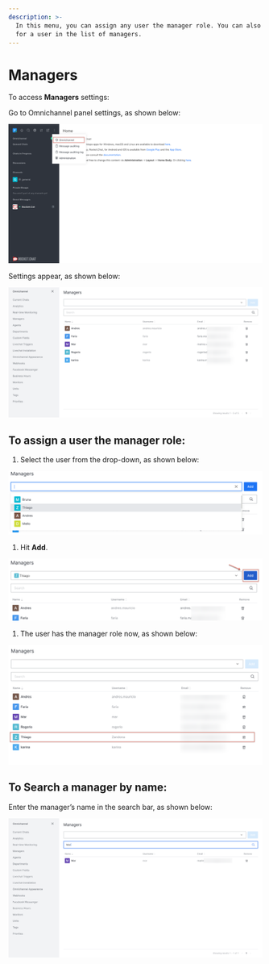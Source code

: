 ```yaml
---
description: >-
  In this menu, you can assign any user the manager role. You can also search
  for a user in the list of managers.
---
```


# Managers

To access **Managers** settings:

Go to Omnichannel panel settings, as shown below:

![](<../../.gitbook/assets/0 (8) (5) (5) (5) (5) (5) (4) (4) (1) (1) (1) (1).png>)

Settings appear, as shown below:

![](<../../.gitbook/assets/image (20).png>)

## **To assign a user the manager role:**

1. Select the user from the drop-down, as shown below:

![](<../../.gitbook/assets/2 (4).png>)

1. Hit **Add**.

![](<../../.gitbook/assets/image (21).png>)

1. The user has the manager role now, as shown below:

![](<../../.gitbook/assets/image (22).png>)

## **To Search a manager by name:**

Enter the manager’s name in the search bar, as shown below:

![](<../../.gitbook/assets/image (23).png>)

